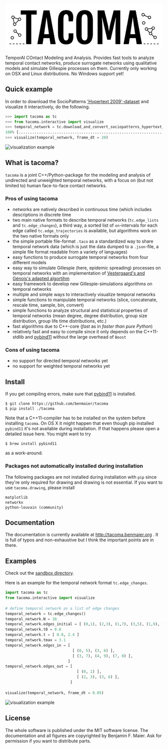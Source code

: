 ![logo](logo/new_logo_grey.png)

TemporAl COntact Modeling and Analysis. Provides fast tools to analyze temporal contact networks, 
produce surrogate networks using qualitative models and simulate Gillespie processes on them.
Currently only working on OSX and Linux distributions. No Windows support yet!

## Quick example

In order to download the SocioPatterns 
['Hypertext 2009'-dataset](http://www.sociopatterns.org/datasets/hypertext-2009-dynamic-contact-network/) 
and visualize it interactively, do the following.

```python
>>> import tacoma as tc
>>> from tacoma.interactive import visualize
>>> temporal_network = tc.download_and_convert_sociopatterns_hypertext_2009()
100% [..............................................................................] 67463 / 67463
>>> visualize(temporal_network, frame_dt = 20)
```

![visualization example](https://github.com/benmaier/tacoma/raw/master/img/ht09_extensive_example.gif)

## What is tacoma?

`tacoma` is a joint C++/Python-package for the modeling and analysis of undirected and 
unweighted temporal networks, with a focus on (but not limited to) human face-to-face contact networks.

### Pros of using tacoma

* networks are natively described in continuous time (which includes descriptions in discrete time
* two main native formats to describe temporal networks (`tc.edge_lists` and `tc.edge_changes`),
  a third way, a sorted list of `on`-intervals for each edge called `tc.edge_trajectories` is
  available, but algorithms work on the two native formats only
* the simple portable file-format `.taco` as a standardized way to share temporal network data
  (which is just the data dumped to a `.json`-file, a simple file format readable from a
  variety of languages)
* easy functions to produce surrogate temporal networks from four different models
* easy way to simulate Gillespie (here, epidemic spreading) processes on temporal networks
  with an implementation of [Vestergaard's and Génois's adapted algortihm](https://journals.plos.org/ploscompbiol/article?id=10.1371/journal.pcbi.1004579)
* easy framework to develop new Gillespie-simulations algorithms on temporal networks
* multiple and simple ways to interactively visualize temporal networks
* simple functions to manipulate temporal networks (slice, concatenate, rescale time, sample, bin, convert)
* simple functions to analyze structural and statistical properties of temporal networks
  (mean degree, degree distribution, group size distribution, group life time distributions, etc.)
* fast algorithms due to C++-core (_fast_ as in _faster than pure Python_)
* relatively fast and easy to compile since it only depends on the C++11-stdlib 
  and [pybind11](https://github.com/pybind/pybind11) without the large overhead of `Boost`

### Cons of using tacoma

* no support for directed temporal networks yet
* no support for weighted temporal networks yet

## Install

If you get compiling errors, make sure that [pybind11](https://github.com/pybind/pybind11) is installed.

    $ git clone https://github.com/benmaier/tacoma
    $ pip install ./tacoma

Note that a C++11-compiler has to be installed on the system before installing `tacoma`. On OS X
it might happen that even though pip installed `pybind11` it's not available during installation.
If that happens please open a detailed issue here. You might want to try 
    
    $ brew install pybind11

as a work-around.

### Packages not automatically installed during installation

The following packages are not installed during installation with `pip` since they're only required
for drawing and drawing is not essential. If you want to use `tacoma.drawing`, please install

    matplotlib
    networkx
    python-louvain (community)

## Documentation

The documentation is currently available at http://tacoma.benmaier.org . It is full of
typos and non-exhaustive but I think the important points are in there.


## Examples

Check out the [sandbox directory](https://github.com/benmaier/tacoma/tree/master/sandbox]).

Here is an example for the temporal network format `tc.edge_changes`.

```python
import tacoma as tc
from tacoma.interactive import visualize

# define temporal network as a list of edge changes
temporal_network = tc.edge_changes()
temporal_network.N = 10
temporal_network.edges_initial = [ (0,1), (2,3), (1,7), (3,5), (1,9), (7,2) ]
temporal_network.t0 = 0.0
temporal_network.t = [ 0.8, 2.4 ]
temporal_network.tmax = 3.1
temporal_network.edges_in = [ 
                              [ (0, 5), (3, 6) ], 
                              [ (3, 7), (4, 9), (7, 8) ],
                            ]
temporal_network.edges_out = [ 
                                [ (0, 1) ],
                                [ (2, 3), (3, 6) ],
                             ]

visualize(temporal_network, frame_dt = 0.05)
```

![visualization example](https://github.com/benmaier/tacoma/raw/master/img/tacoma_example.gif)

## License

The whole software is published under the MIT software license. The documentation and all figures are copyrighted by Benjamin F. Maier. Ask for permission if you want to distribute parts.
